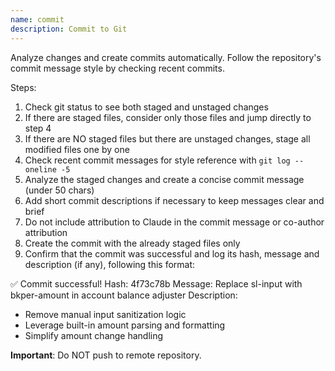 ```yaml
---
name: commit
description: Commit to Git
---
```


Analyze changes and create commits automatically. Follow the repository's commit message style by checking recent commits.

Steps:
1. Check git status to see both staged and unstaged changes
2. If there are staged files, consider only those files and jump directly to step 4
3. If there are NO staged files but there are unstaged changes, stage all modified files one by one
4. Check recent commit messages for style reference with `git log --oneline -5`
5. Analyze the staged changes and create a concise commit message (under 50 chars)
6. Add short commit descriptions if necessary to keep messages clear and brief
7. Do not include attribution to Claude in the commit message or co-author attribution
8. Create the commit with the already staged files only
9. Confirm that the commit was successful and log its hash, message and description (if any), following this format:

✅ Commit successful!
Hash: 4f73c78b
Message: Replace sl-input with bkper-amount in account balance adjuster
Description:
- Remove manual input sanitization logic
- Leverage built-in amount parsing and formatting
- Simplify amount change handling

**Important**: Do NOT push to remote repository.

